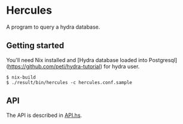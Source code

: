 # Hercules

A program to query a hydra database.

## Getting started

You'll need Nix installed and [Hydra database loaded into Postgresql]
(https://github.com/peti/hydra-tutorial) for hydra user.

    $ nix-build
    $ ./result/bin/hercules -c hercules.conf.sample

## API

The API is described in [API.hs](src/Hercules/API.hs).
